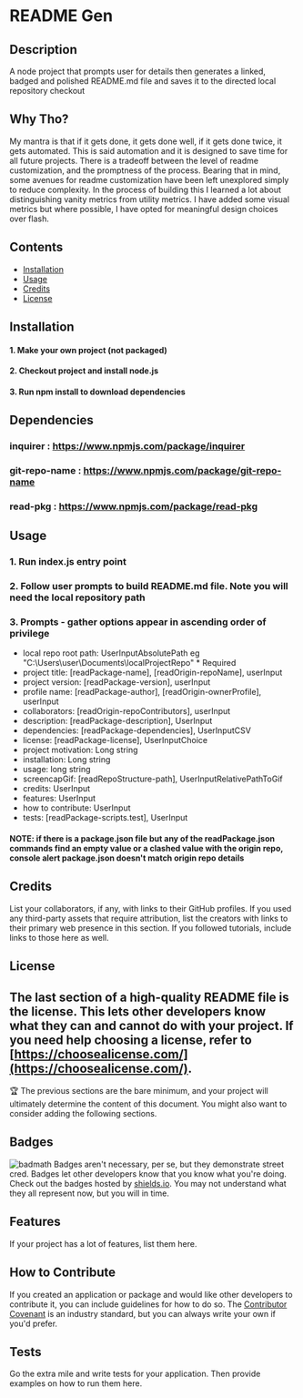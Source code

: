 # README Gen
## Description
A node project that prompts user for details then generates a linked, badged and polished README.md file and saves it to the directed local repository checkout

## Why Tho?
My mantra is that if it gets done, it gets done well, if it gets done twice, it gets automated. This is said automation and it is designed to save time for all future projects. There is a  tradeoff between the level of readme customization, and the promptness of the process. Bearing that in mind, some avenues for readme customization have been left unexplored simply to reduce complexity. In the process of building this I learned a lot about distinguishing vanity metrics from utility metrics. I have added some visual metrics but where possible, I have opted for meaningful design choices over flash.

## Contents
- [Installation](#installation)
- [Usage](#usage)
- [Credits](#credits)
- [License](#license)
## Installation
#### 1. Make your own project (not packaged)
#### 2. Checkout project and install node.js
#### 3. Run npm install to download dependencies 

## Dependencies
### inquirer : https://www.npmjs.com/package/inquirer 
### git-repo-name : https://www.npmjs.com/package/git-repo-name
### read-pkg : https://www.npmjs.com/package/read-pkg 
## Usage
### 1. Run index.js entry point
### 2. Follow user prompts to build README.md file. Note you will need the local repository path  
### 3. Prompts - gather options appear in ascending order of privilege
- local repo root path: UserInputAbsolutePath eg "C:\Users\user\Documents\localProjectRepo" * Required   
- project title: [readPackage-name], [readOrigin-repoName], userInput  
- project version: [readPackage-version], userInput  
- profile name: [readPackage-author], [readOrigin-ownerProfile], userInput  
- collaborators: [readOrigin-repoContributors], userInput  
- description: [readPackage-description], UserInput  
- dependencies: [readPackage-dependencies], UserInputCSV  
- license: [readPackage-license], UserInputChoice  
- project motivation: Long string  
- installation: Long string  
- usage: long string  
- screencapGif: [readRepoStructure-path], UserInputRelativePathToGif  
- credits: UserInput   
- features: UserInput  
- how to contribute: UserInput    
- tests: [readPackage-scripts.test], UserInput  
#### NOTE: if there is a package.json file but any of the readPackage.json commands find an empty value or a clashed value with the origin repo, console alert package.json doesn't match origin repo details

<!-- ![alt text](assets/images/usageScreencap.gif); -->

## Credits
List your collaborators, if any, with links to their GitHub profiles.
If you used any third-party assets that require attribution, list the creators with links to their primary web presence in this section.
If you followed tutorials, include links to those here as well.
## License
The last section of a high-quality README file is the license. This lets other developers know what they can and cannot do with your project. If you need help choosing a license, refer to [https://choosealicense.com/](https://choosealicense.com/).
---
🏆 The previous sections are the bare minimum, and your project will ultimately determine the content of this document. You might also want to consider adding the following sections.
## Badges
![badmath](https://img.shields.io/github/languages/top/nielsenjared/badmath)
Badges aren't necessary, per se, but they demonstrate street cred. Badges let other developers know that you know what you're doing. Check out the badges hosted by [shields.io](https://shields.io/). You may not understand what they all represent now, but you will in time.
## Features
If your project has a lot of features, list them here.
## How to Contribute
If you created an application or package and would like other developers to contribute it, you can include guidelines for how to do so. The [Contributor Covenant](https://www.contributor-covenant.org/) is an industry standard, but you can always write your own if you'd prefer.
## Tests
Go the extra mile and write tests for your application. Then provide examples on how to run them here.
